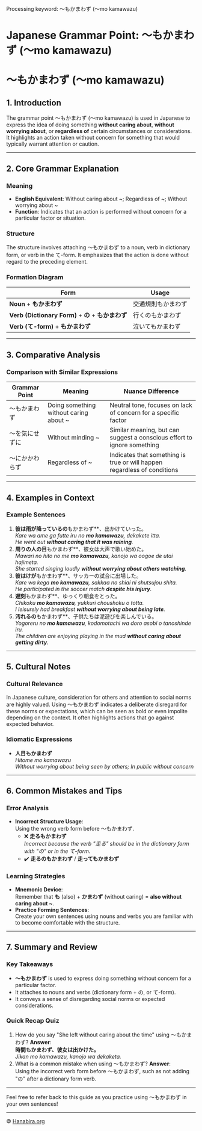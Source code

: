 Processing keyword: ～もかまわず (〜mo kamawazu)
# Japanese Grammar Point: ～もかまわず (〜mo kamawazu)
# ～もかまわず (〜mo kamawazu)
## 1. Introduction
The grammar point ～もかまわず (〜mo kamawazu) is used in Japanese to express the idea of doing something **without caring about**, **without worrying about**, or **regardless of** certain circumstances or considerations. It highlights an action taken without concern for something that would typically warrant attention or caution.

---
## 2. Core Grammar Explanation
### Meaning
- **English Equivalent**: Without caring about ~; Regardless of ~; Without worrying about ~
- **Function**: Indicates that an action is performed without concern for a particular factor or situation.
### Structure
The structure involves attaching ～もかまわず to a noun, verb in dictionary form, or verb in the て-form. It emphasizes that the action is done without regard to the preceding element.
### Formation Diagram
| **Form**                   | **Usage**                         |
|----------------------------|-----------------------------------|
| **Noun** + **もかまわず**       | 交通規則もかまわず               |
| **Verb (Dictionary Form)** + **の** + **もかまわず** | 行くのもかまわず           |
| **Verb (て-form)** + **もかまわず**    | 泣いてもかまわず               |
---
## 3. Comparative Analysis
### Comparison with Similar Expressions
| **Grammar Point**        | **Meaning**                                  | **Nuance Difference**                                                 |
|--------------------------|----------------------------------------------|-----------------------------------------------------------------------|
| ～もかまわず               | Doing something without caring about ~       | Neutral tone, focuses on lack of concern for a specific factor        |
| ～を気にせずに             | Without minding ~                           | Similar meaning, but can suggest a conscious effort to ignore something |
| ～にかかわらず             | Regardless of ~                             | Indicates that something is true or will happen regardless of conditions |
---
## 4. Examples in Context
### Example Sentences
1. **彼は雨が降っているの**もかまわず**、出かけていった。  
   *Kare wa ame ga futte iru no **mo kamawazu**, dekakete itta.*  
   *He went out **without caring that it was raining**.*
2. **周りの人の目**もかまわず**、彼女は大声で歌い始めた。  
   *Mawari no hito no me **mo kamawazu**, kanojo wa oogoe de utai hajimeta.*  
   *She started singing loudly **without worrying about others watching**.*
3. **彼はけが**もかまわず**、サッカーの試合に出場した。  
   *Kare wa kega **mo kamawazu**, sakkaa no shiai ni shutsujou shita.*  
   *He participated in the soccer match **despite his injury**.*
4. **遅刻**もかまわず**、ゆっくり朝食をとった。  
   *Chikoku **mo kamawazu**, yukkuri choushoku o totta.*  
   *I leisurely had breakfast **without worrying about being late**.*
5. **汚れるの**もかまわず**、子供たちは泥遊びを楽しんでいる。  
   *Yogoreru no **mo kamawazu**, kodomotachi wa doro asobi o tanoshinde iru.*  
   *The children are enjoying playing in the mud **without caring about getting dirty**.*
---
## 5. Cultural Notes
### Cultural Relevance
In Japanese culture, consideration for others and attention to social norms are highly valued. Using ～もかまわず indicates a deliberate disregard for these norms or expectations, which can be seen as bold or even impolite depending on the context. It often highlights actions that go against expected behavior.
### Idiomatic Expressions
- **人目もかまわず**  
  *Hitome mo kamawazu*  
  *Without worrying about being seen by others; In public without concern*
---
## 6. Common Mistakes and Tips
### Error Analysis
- **Incorrect Structure Usage**:  
  Using the wrong verb form before ～もかまわず.
  - ❌ **走るもかまわず**  
    *Incorrect because the verb "走る" should be in the dictionary form with "の" or in the て-form.*
  - ✔️ **走るのもかまわず** / **走ってもかまわず**
### Learning Strategies
- **Mnemonic Device**:  
  Remember that **も** (also) + **かまわず** (without caring) = **also without caring about ~**.
- **Practice Forming Sentences**:  
  Create your own sentences using nouns and verbs you are familiar with to become comfortable with the structure.
---
## 7. Summary and Review
### Key Takeaways
- **～もかまわず** is used to express doing something without concern for a particular factor.
- It attaches to nouns and verbs (dictionary form + の, or て-form).
- It conveys a sense of disregarding social norms or expected considerations.
### Quick Recap Quiz
1. How do you say "She left without caring about the time" using ～もかまわず?
   **Answer**:  
   **時間もかまわず、彼女は出かけた。**  
   *Jikan mo kamawazu, kanojo wa dekaketa.*
2. What is a common mistake when using ～もかまわず?
   **Answer**:  
   Using the incorrect verb form before ～もかまわず, such as not adding "の" after a dictionary form verb.
---
Feel free to refer back to this guide as you practice using ～もかまわず in your own sentences!


---

© [Hanabira.org](https://hanabira.org)
